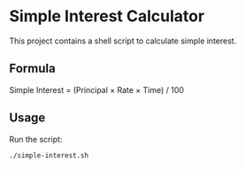 # Simple Interest Calculator

This project contains a shell script to calculate simple interest.

## Formula
Simple Interest = (Principal × Rate × Time) / 100

## Usage
Run the script:
```bash
./simple-interest.sh
